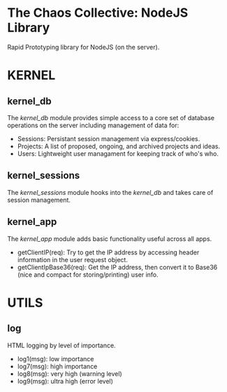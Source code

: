
# The Chaos Collective: NodeJS Library 

Rapid Prototyping library for NodeJS (on the server).

# KERNEL

## kernel_db

The *kernel_db* module provides simple access to a core set of database operations on the server including management of data for:

* Sessions: Persistant session management via express/cookies.
* Projects: A list of proposed, ongoing, and archived projects and ideas.
* Users: Lightweight user managament for keeping track of who's who.

## kernel_sessions

The *kernel_sessions* module hooks into the *kernel_db* and takes care of session management.

## kernel_app

The *kernel_app* module adds basic functionality useful across all apps.

* getClientIP(req): Try to get the IP address by accessing header information in the user request object.
* getClientIpBase36(req): Get the IP address, then convert it to Base36 (nice and compact for storing/printing) user info.

# UTILS

## log

HTML logging by level of importance.

* log1(msg): low importance
* log7(msg): high importance
* log8(msg): very high (warning level)
* log9(msg): ultra high (error level)
 

